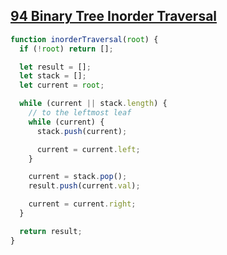 ## [94 Binary Tree Inorder Traversal](https://leetcode.com/problems/binary-tree-inorder-traversal/description/)

<!-- notecardId: 1742214259602 -->

```js
function inorderTraversal(root) {
  if (!root) return [];

  let result = [];
  let stack = [];
  let current = root;

  while (current || stack.length) {
    // to the leftmost leaf
    while (current) {
      stack.push(current);

      current = current.left;
    }

    current = stack.pop();
    result.push(current.val);

    current = current.right;
  }

  return result;
}
```
